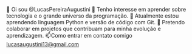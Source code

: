 👋 Oi sou @LucasPereiraAugustini
👀 Tenho interesse em aprender sobre tecnologia e o grande universo da programação.
🌱 Atualmente estou aprendendo linguagem Python e versão de código com Git.
💞️ Pretendo colaborar em projetos que contribuam para minha evolução e aprendizagem. 
📫Como entrar em contato comigo lucasaugustini13@gmail.com
<!---
LucasPereiraAugustini/LucasPereiraAugustini is a ✨ special ✨ repository because its `README.md` (this file) appears on your GitHub profile.
You can click the Preview link to take a look at your changes.
--->
